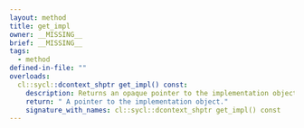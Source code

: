 ```yaml
---
layout: method
title: get_impl
owner: __MISSING__
brief: __MISSING__
tags:
  - method
defined-in-file: ""
overloads:
  cl::sycl::dcontext_shptr get_impl() const:
    description: Returns an opaque pointer to the implementation object.
    return: " A pointer to the implementation object."
    signature_with_names: cl::sycl::dcontext_shptr get_impl() const
---
```

